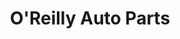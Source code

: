 ---
title: "O'Reilly Auto Parts"
url: /chicago/oreilly-auto-parts-north-western-avenue/
shop: Autoteile
---